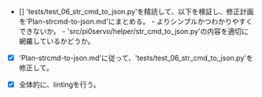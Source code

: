 - [] 'tests/test_06_str_cmd_to_json.py'を精読して、以下を検証し、修正計画を'Plan-strcmd-to-json.md'にまとめる。
      - よりシンプルかつわかりやすくできないか。
      - 'src/pi0servo/helper/str_cmd_to_json.py'の内容を適切に網羅しているかどうか。
- [x] 'Plan-strcmd-to-json.md'に従って、'tests/test_06_str_cmd_to_json.py'を修正して。

- [x] 全体的に、lintingを行う。

